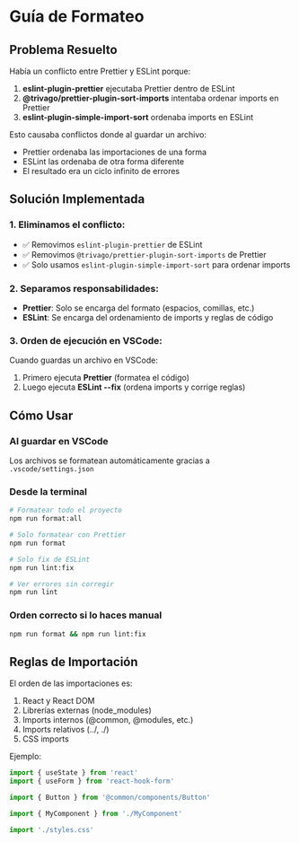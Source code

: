 # Guía de Formateo

## Problema Resuelto

Había un conflicto entre Prettier y ESLint porque:
1. **eslint-plugin-prettier** ejecutaba Prettier dentro de ESLint
2. **@trivago/prettier-plugin-sort-imports** intentaba ordenar imports en Prettier
3. **eslint-plugin-simple-import-sort** ordenaba imports en ESLint

Esto causaba conflictos donde al guardar un archivo:
- Prettier ordenaba las importaciones de una forma
- ESLint las ordenaba de otra forma diferente
- El resultado era un ciclo infinito de errores

## Solución Implementada

### 1. Eliminamos el conflicto:
- ✅ Removimos `eslint-plugin-prettier` de ESLint
- ✅ Removimos `@trivago/prettier-plugin-sort-imports` de Prettier
- ✅ Solo usamos `eslint-plugin-simple-import-sort` para ordenar imports

### 2. Separamos responsabilidades:
- **Prettier**: Solo se encarga del formato (espacios, comillas, etc.)
- **ESLint**: Se encarga del ordenamiento de imports y reglas de código

### 3. Orden de ejecución en VSCode:
Cuando guardas un archivo en VSCode:
1. Primero ejecuta **Prettier** (formatea el código)
2. Luego ejecuta **ESLint --fix** (ordena imports y corrige reglas)

## Cómo Usar

### Al guardar en VSCode
Los archivos se formatean automáticamente gracias a `.vscode/settings.json`

### Desde la terminal

```bash
# Formatear todo el proyecto
npm run format:all

# Solo formatear con Prettier
npm run format

# Solo fix de ESLint
npm run lint:fix

# Ver errores sin corregir
npm run lint
```

### Orden correcto si lo haces manual
```bash
npm run format && npm run lint:fix
```

## Reglas de Importación

El orden de las importaciones es:
1. React y React DOM
2. Librerías externas (node_modules)
3. Imports internos (@common, @modules, etc.)
4. Imports relativos (../, ./)
5. CSS imports

Ejemplo:
```typescript
import { useState } from 'react'
import { useForm } from 'react-hook-form'

import { Button } from '@common/components/Button'

import { MyComponent } from './MyComponent'

import './styles.css'
```
